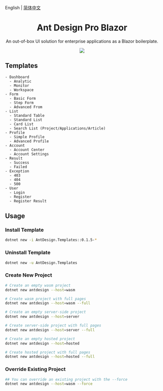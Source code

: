 
English | [简体中文](./README.zh-CN.md)

<h1 align="center">Ant Design Pro Blazor</h1>

<div align="center">

An out-of-box UI solution for enterprise applications as a Blazor boilerplate.

![](https://user-images.githubusercontent.com/8186664/44953195-581e3d80-aec4-11e8-8dcb-54b9db38ec11.png)

</div>

## Templates

```
- Dashboard
  - Analytic
  - Monitor
  - Workspace
- Form
  - Basic Form
  - Step Form
  - Advanced From
- List
  - Standard Table
  - Standard List
  - Card List
  - Search List (Project/Applications/Article)
- Profile
  - Simple Profile
  - Advanced Profile
- Account
  - Account Center
  - Account Settings
- Result
  - Success
  - Failed
- Exception
  - 403
  - 404
  - 500
- User
  - Login
  - Register
  - Register Result
```

## Usage
### Install Template
```bash
dotnet new -i AntDesign.Templates::0.1.5-*
```

### Uninstall Template
```bash
dotnet new -u AntDesign.Templates
```

### Create New Project
```bash
# Create an empty wasm project
dotnet new antdesign --host=wasm

# Create wasm project with full pages
dotnet new antdesign --host=wasm --full

# Create an empty server-side project
dotnet new antdesign --host=server

# Create server-side project with full pages
dotnet new antdesign --host=server --full

# Create an empty hosted project
dotnet new antdesign --host=hosted

# Create hosted project with full pages
dotnet new antdesign --host=hosted --full
```

### Override Existing Project
```bash
## You can override an existing project with the --force
dotnet new antdesign --host=wasm --force
```
